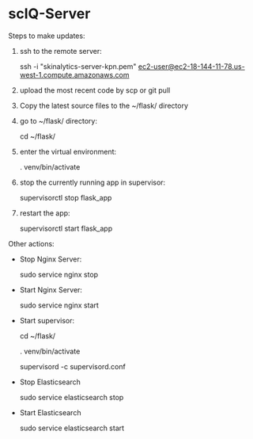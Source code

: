 # scIQ-Server

Steps to make updates:

1. ssh to the remote server: 

    ssh -i "skinalytics-server-kpn.pem" ec2-user@ec2-18-144-11-78.us-west-1.compute.amazonaws.com
    
2. upload the most recent code by scp or git pull

3. Copy the latest source files to the ~/flask/ directory

4. go to ~/flask/ directory:

    cd ~/flask/

5. enter the virtual environment:

    . venv/bin/activate
    
6. stop the currently running app in supervisor:

    supervisorctl stop flask_app
    
7. restart the app:

    supervisorctl start flask_app


Other actions:

- Stop Nginx Server:

    sudo service nginx stop

- Start Nginx Server:

    sudo service nginx start
    
 - Start supervisor:
 
    cd ~/flask/
    
    . venv/bin/activate
    
    supervisord -c supervisord.conf
    
 - Stop Elasticsearch
 
    sudo service elasticsearch stop
    
 - Start Elasticsearch
 
    sudo service elasticsearch start
